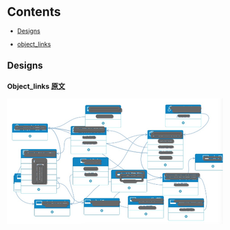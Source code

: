 
# Contents

- [Designs](#my_designs)
 * [object_links](#object_links)

## <a name="my_designs"></a>Designs
### <a name="object_links"></a>Object_links [原文](http://blog.csdn.net/lin_credible/article/details/51108637)
![examples](./doc/object_links.jpg)
